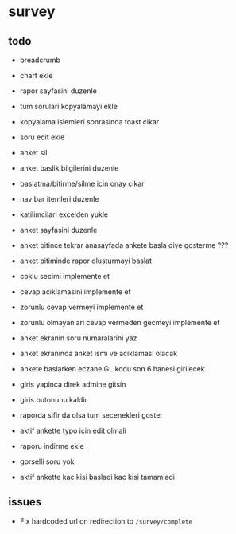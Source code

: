 # survey

## todo

- breadcrumb
- chart ekle
- rapor sayfasini duzenle
- tum sorulari kopyalamayi ekle
- kopyalama islemleri sonrasinda toast cikar
- soru edit ekle
- anket sil
- anket baslik bilgilerini duzenle
- baslatma/bitirme/silme icin onay cikar
- nav bar itemleri duzenle
- katilimcilari excelden yukle


- anket sayfasini duzenle
- anket bitince tekrar anasayfada ankete basla diye gosterme ???
- anket bitiminde rapor olusturmayi baslat
- coklu secimi implemente et
- cevap aciklamasini implemente et
- zorunlu cevap vermeyi implemente et
- zorunlu olmayanlari cevap vermeden gecmeyi implemente et
- anket ekranin soru numaralarini yaz
- anket ekraninda anket ismi ve aciklamasi olacak
- ankete baslarken eczane GL kodu son 6 hanesi girilecek
- giris yapinca direk admine gitsin
- giris butonunu kaldir
- raporda sifir da olsa tum secenekleri goster
- aktif ankette typo icin edit olmali
- raporu indirme ekle
- gorselli soru yok
- aktif ankette kac kisi basladi kac kisi tamamladi


## issues

- Fix hardcoded url on redirection to `/survey/complete`
